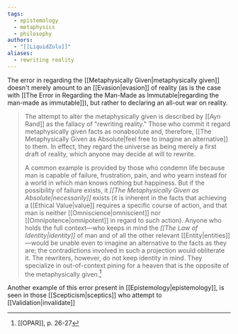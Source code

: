 ```yaml
---
tags:
  - epistemology
  - metaphysics
  - philosophy
authors:
  - "[[LiquidZulu]]"
aliases:
  - rewriting reality
---
```


The error in regarding the [[Metaphysically Given|metaphysically given]] doesn't merely amount to an [[Evasion|evasion]] of reality (as is the case with [[The Error in Regarding the Man-Made as Immutable|regarding the man-made as immutable]]), but rather to declaring an all-out war on reality.

>The attempt to alter the metaphysically given is described by [[Ayn Rand]] as the fallacy of "rewriting reality." Those who commit it regard metaphysically given facts as nonabsolute and, therefore, [[The Metaphysically Given as Absolute|feel free to imagine an alternative]] to them. In effect, they regard the universe as being merely a first draft of reality, which anyone may decide at will to rewrite.
>
>A common example is provided by those who condemn life because man is capable of failure, frustration, pain, and who yearn instead for a world in which man knows nothing but happiness. But if the possibility of failure exists, it *[[The Metaphysically Given as Absolute|necessarily]]* exists (it is inherent in the facts that achieving a [[Ethical Value|value]] requires a specific course of action, and that man is neither [[Omniscience|omniscient]] nor [[Omnipotence|omnipotent]] in regard to such action). Anyone who holds the full context—who keeps in mind the *[[The Law of Identity|identity]]* of man and of all the other relevant [[Entity|entities]]—would be unable even to imagine an alternative to the facts as they are; the contradictions involved in such a projection would obliterate it. The rewriters, however, do not keep identity in mind. They specialize in out-of-context pining for a heaven that is the opposite of the metaphysically given.[^1]

Another example of this error present in [[Epistemology|epistemology]], is seen in those [[Scepticism|sceptics]] who attempt to [[Validation|invalidate]] 

[^1]: [[OPAR]], p. 26-27